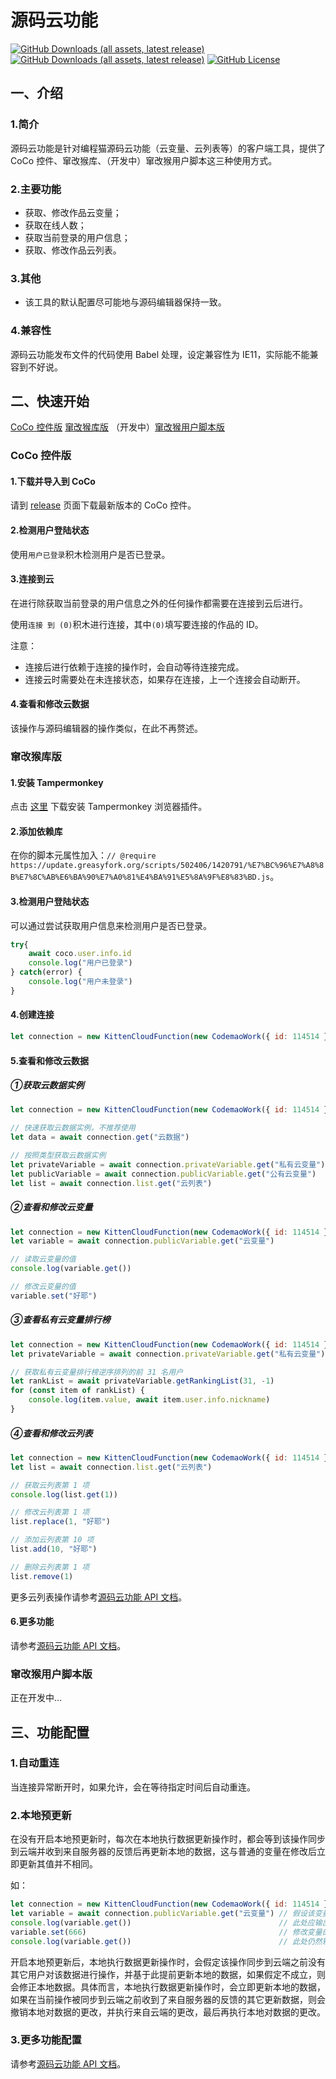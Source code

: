 # 源码云功能

[![GitHub Downloads (all assets, latest release)](https://img.shields.io/github/downloads/S-LIGHTNING/Kitten-Cloud-Function/latest/total)](https://gitee.com/slightning/Kitten-Cloud-Function/releases/latest)
[![GitHub Downloads (all assets, latest release)](https://img.shields.io/github/downloads-pre/S-LIGHTNING/Kitten-Cloud-Function/latest/total)](https://gitee.com/slightning/Kitten-Cloud-Function/releases)
[![GitHub License](https://img.shields.io/github/license/S-LIGHTNING/Kitten-Cloud-Function)](https://gitee.com/slightning/Kitten-Cloud-Function/blob/main/LICENSE)

## 一、介绍

### 1.简介

源码云功能是针对编程猫源码云功能（云变量、云列表等）的客户端工具，提供了 CoCo 控件、窜改猴库、（开发中）窜改猴用户脚本这三种使用方式。

### 2.主要功能

- 获取、修改作品云变量；
- 获取在线人数；
- 获取当前登录的用户信息；
- 获取、修改作品云列表。

### 3.其他

- 该工具的默认配置尽可能地与源码编辑器保持一致。

### 4.兼容性

源码云功能发布文件的代码使用 Babel 处理，设定兼容性为 IE11，实际能不能兼容到不好说。

## 二、快速开始

[CoCo 控件版](#coco-控件版)
[窜改猴库版](#窜改猴库版)
（开发中）[窜改猴用户脚本版](#窜改猴用户脚本版)

### CoCo 控件版

#### 1.下载并导入到 CoCo

请到 [release](https://gitee.com/slightning/Kitten-Cloud-Function/releases/latest) 页面下载最新版本的 CoCo 控件。

#### 2.检测用户登陆状态

使用`用户已登录`积木检测用户是否已登录。

#### 3.连接到云

在进行除获取当前登录的用户信息之外的任何操作都需要在连接到云后进行。

使用`连接 到 (0)`积木进行连接，其中`(0)`填写要连接的作品的 ID。

注意：
- 连接后进行依赖于连接的操作时，会自动等待连接完成。
- 连接云时需要处在未连接状态，如果存在连接，上一个连接会自动断开。

#### 4.查看和修改云数据

该操作与源码编辑器的操作类似，在此不再赘述。

### 窜改猴库版

#### 1.安装 Tampermonkey

点击 [这里](https://www.tampermonkey.net/) 下载安装 Tampermonkey 浏览器插件。

#### 2.添加依赖库

在你的脚本元属性加入：`// @require https://update.greasyfork.org/scripts/502406/1420791/%E7%BC%96%E7%A8%8B%E7%8C%AB%E6%BA%90%E7%A0%81%E4%BA%91%E5%8A%9F%E8%83%BD.js`。

#### 3.检测用户登陆状态

可以通过尝试获取用户信息来检测用户是否已登录。

```JavaScript
try{
    await coco.user.info.id
    console.log("用户已登录")
} catch(error) {
    console.log("用户未登录")
}
```

#### 4.创建连接

```JavaScript
let connection = new KittenCloudFunction(new CodemaoWork({ id: 114514 }))
```

#### 5.查看和修改云数据

##### ①获取云数据实例

```JavaScript
let connection = new KittenCloudFunction(new CodemaoWork({ id: 114514 }))

// 快速获取云数据实例，不推荐使用
let data = await connection.get("云数据")

// 按照类型获取云数据实例
let privateVariable = await connection.privateVariable.get("私有云变量")
let publicVariable = await connection.publicVariable.get("公有云变量")
let list = await connection.list.get("云列表")
```

##### ②查看和修改云变量

```JavaScript
let connection = new KittenCloudFunction(new CodemaoWork({ id: 114514 }))
let variable = await connection.publicVariable.get("云变量")

// 读取云变量的值
console.log(variable.get())

// 修改云变量的值
variable.set("好耶")
```

##### ③查看私有云变量排行榜

```JavaScript
let connection = new KittenCloudFunction(new CodemaoWork({ id: 114514 }))
let privateVariable = await connection.privateVariable.get("私有云变量")

// 获取私有云变量排行榜逆序排列的前 31 名用户
let rankList = await privateVariable.getRankingList(31, -1)
for (const item of rankList) {
    console.log(item.value, await item.user.info.nickname)
}
```
##### ④查看和修改云列表

```JavaScript
let connection = new KittenCloudFunction(new CodemaoWork({ id: 114514 }))
let list = await connection.list.get("云列表")

// 获取云列表第 1 项
console.log(list.get(1))

// 修改云列表第 1 项
list.replace(1, "好耶")

// 添加云列表第 10 项
list.add(10, "好耶")

// 删除云列表第 1 项
list.remove(1)
```

更多云列表操作请参考[源码云功能 API 文档](https://s-lightning.github.io/Kitten-Cloud-Function/classes/module_cloud_data_kitten_cloud_list.KittenCloudList.html)。

#### 6.更多功能

请参考[源码云功能 API 文档](https://s-lightning.github.io/Kitten-Cloud-Function/hierarchy.html)。

### 窜改猴用户脚本版

正在开发中...

## 三、功能配置

### 1.自动重连

当连接异常断开时，如果允许，会在等待指定时间后自动重连。

### 2.本地预更新

在没有开启本地预更新时，每次在本地执行数据更新操作时，都会等到该操作同步到云端并收到来自服务器的反馈后再更新本地的数据，这与普通的变量在修改后立即更新其值并不相同。

如：

```JavaScript
let connection = new KittenCloudFunction(new CodemaoWork({ id: 114514 }))
let variable = await connection.publicVariable.get("云变量") // 假设该变量初始值为 0
console.log(variable.get())                                 // 此处应输出 0
variable.set(666)                                           // 修改变量的值，要等到该操作同步到云端并收到来自服务器的反馈后才能生效
console.log(variable.get())                                 // 此处仍然输出 0，因为对该变量的修改操作还没有同步到云端
```

开启本地预更新后，本地执行数据更新操作时，会假定该操作同步到云端之前没有其它用户对该数据进行操作，并基于此提前更新本地的数据，如果假定不成立，则会修正本地数据。具体而言，本地执行数据更新操作时，会立即更新本地的数据，如果在当前操作被同步到云端之前收到了来自服务器的反馈的其它更新数据，则会撤销本地对数据的更改，并执行来自云端的更改，最后再执行本地对数据的更改。

### 3.更多功能配置

请参考[源码云功能 API 文档](https://s-lightning.github.io/Kitten-Cloud-Function/classes/module_kitten_cloud_function_config_layer.KittenCloudFunctionConfigLayer.html)。
